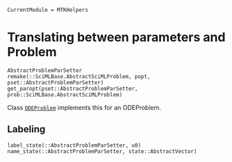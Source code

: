 ```@meta
CurrentModule = MTKHelpers
```

# Translating between parameters and Problem

```@docs
AbstractProblemParSetter
remake(::SciMLBase.AbstractSciMLProblem, popt, pset::AbstractProblemParSetter)
get_paropt(pset::AbstractProblemParSetter, prob::SciMLBase.AbstractSciMLProblem)
```

Class [`ODEProblem`](@ref) implements this for an ODEProblem.

## Labeling 
```@docs
label_state(::AbstractProblemParSetter, u0)
name_state(::AbstractProblemParSetter, state::AbstractVector)
```

